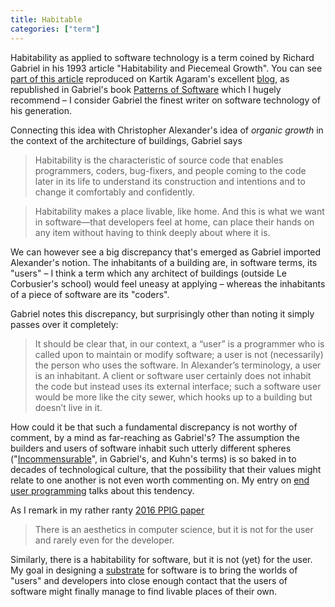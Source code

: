 ```yaml
---
title: Habitable
categories: ["term"]
---
```


Habitability as applied to software technology is a term coined by Richard Gabriel in his 1993 article 
"Habitability and Piecemeal Growth". You can see [part of this article](https://akkartik.name/post/habitability) 
reproduced on Kartik Agaram's excellent [blog](https://akkartik.name/), as republished in Gabriel's book
[Patterns of Software](https://www.dreamsongs.com/Files/PatternsOfSoftware.pdf) which I hugely recommend &ndash; I 
consider Gabriel the finest writer on software technology of his generation.

Connecting this idea with Christopher Alexander's idea of _organic growth_ in the context of the architecture of buildings,
Gabriel says 

> Habitability is the characteristic of source code that enables programmers, coders, bug-fixers,
> and people coming to the code later in its life to understand its construction and intentions and to change it
> comfortably and confidently.

> Habitability makes a place livable, like home. And this is what we want in software—that developers feel at home,
> can place their hands on any item without having to think deeply about where it is.

We can however see a big discrepancy that's emerged as Gabriel imported Alexander's notion. 
The inhabitants of a building are, in software terms, its "users" &ndash; I think a term
which any architect of buildings (outside Le Corbusier's school) would feel uneasy at applying &ndash; whereas
the inhabitants of a piece of software are its "coders".

Gabriel notes this discrepancy, but surprisingly other than noting it simply passes over it completely:

> It should be clear that, in our context, a “user” is a programmer who is called
> upon to maintain or modify software; a user is not (necessarily) the person who
> uses the software. In Alexander’s terminology, a user is an inhabitant. A client or
> software user certainly does not inhabit the code but instead uses its external
> interface; such a software user would be more like the city sewer, which hooks up
> to a building but doesn’t live in it.

How could it be that such a fundamental discrepancy is not worthy of comment, by a mind as far-reaching as Gabriel's?
The assumption the builders and users of software inhabit such utterly different spheres
("[Incommensurable](https://dreamsongs.com/Files/Incommensurability.pdf)", in Gabriel's, and Kuhn's terms) 
is so baked in to decades of technological culture,
that the possibility that their values might relate to one another is not even worth commenting on. My entry
on [end user programming](/term/end-user-programming) talks about this tendency.

As I remark in my rather ranty [2016 PPIG paper](https://ppig.org/files/2016-PPIG-27th-Basman2.pdf) 

> There is an aesthetics in computer science, but it is not for the user and rarely even for the developer.

Similarly, there is a habitability for software, but it is not (yet) for the user. My goal in designing a
[substrate](/term/substrate) for software is to bring the worlds of "users" and developers into close enough
contact that the users of software might finally manage to find livable places of their own.
